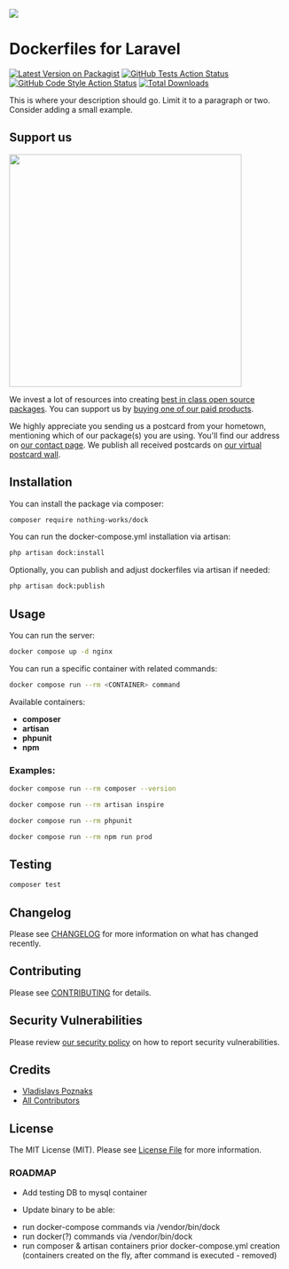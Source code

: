 
[<img src="https://github-ads.s3.eu-central-1.amazonaws.com/support-ukraine.svg?t=1" />](https://supportukrainenow.org)

# Dockerfiles for Laravel

[![Latest Version on Packagist](https://img.shields.io/packagist/v/nothing-works/nothing-works-dock.svg?style=flat-square)](https://packagist.org/packages/nothing-works/dock)
[![GitHub Tests Action Status](https://img.shields.io/github/workflow/status/nothing-works/dock/run-tests?label=tests)](https://github.com/nothing-works/nothing-works-dock/actions?query=workflow%3Arun-tests+branch%3Amain)
[![GitHub Code Style Action Status](https://img.shields.io/github/workflow/status/nothing-works/nothing-works-dock/Check%20&%20fix%20styling?label=code%20style)](https://github.com/nothing-works/nothing-works-dock/actions?query=workflow%3A"Check+%26+fix+styling"+branch%3Amain)
[![Total Downloads](https://img.shields.io/packagist/dt/nothing-works/dock.svg?style=flat-square)](https://packagist.org/packages/nothing-works/dock)

This is where your description should go. Limit it to a paragraph or two. Consider adding a small example.

## Support us

[<img src="https://github-ads.s3.eu-central-1.amazonaws.com/nothing-works-dock.jpg?t=1" width="419px" />](https://spatie.be/github-ad-click/nothing-works-dock)

We invest a lot of resources into creating [best in class open source packages](https://spatie.be/open-source). You can support us by [buying one of our paid products](https://spatie.be/open-source/support-us).

We highly appreciate you sending us a postcard from your hometown, mentioning which of our package(s) you are using. You'll find our address on [our contact page](https://spatie.be/about-us). We publish all received postcards on [our virtual postcard wall](https://spatie.be/open-source/postcards).

## Installation

You can install the package via composer:

```bash
composer require nothing-works/dock
```

You can run the docker-compose.yml installation via artisan:

```bash
php artisan dock:install
```

Optionally, you can publish and adjust dockerfiles via artisan if needed:

```bash
php artisan dock:publish
```

## Usage

You can run the server:

```bash
docker compose up -d nginx
```

You can run a specific container with related commands:

```bash
docker compose run --rm <CONTAINER> command
```

Available containers: 
 - **composer**
 - **artisan**
 - **phpunit**
 - **npm**

### Examples:

```bash
docker compose run --rm composer --version
```
```bash
docker compose run --rm artisan inspire
```
```bash
docker compose run --rm phpunit
```
```bash
docker compose run --rm npm run prod
```

## Testing

```bash
composer test
```

## Changelog

Please see [CHANGELOG](CHANGELOG.md) for more information on what has changed recently.

## Contributing

Please see [CONTRIBUTING](https://github.com/vladislavs-poznaks/.github/blob/main/CONTRIBUTING.md) for details.

## Security Vulnerabilities

Please review [our security policy](../../security/policy) on how to report security vulnerabilities.

## Credits

- [Vladislavs Poznaks](https://github.com/vladislavs-poznaks)
- [All Contributors](../../contributors)

## License

The MIT License (MIT). Please see [License File](LICENSE.md) for more information.

### ROADMAP

- Add testing DB to mysql container

- Update binary to be able:
* run docker-compose commands via /vendor/bin/dock
* run docker(?) commands via /vendor/bin/dock
* run composer & artisan containers prior docker-compose.yml creation (containers created on the fly, after command is executed - removed)

